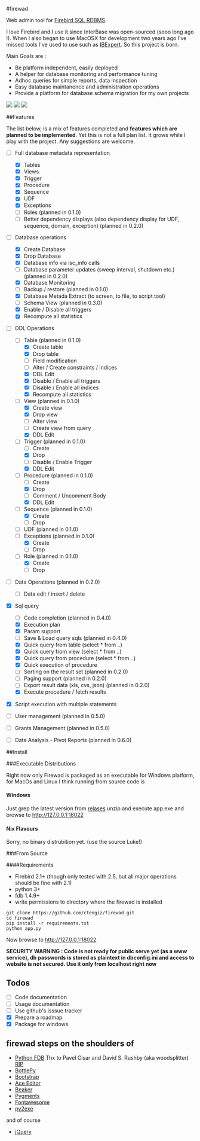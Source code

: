 #firewad

Web admin tool for [Firebird SQL RDBMS](http://firebirdsql.org/).

I love Firebird and I use it since InterBase was open-sourced (sooo long ago !). When I also began to use MacOSX
for development two years ago I've missed tools I've used to use such as [IBExpert](http://www.ibexpert.net/ibe/). 
So this project is born.

Main Goals are :

- Be platform independent, easily deployed
- A helper for database monitoring and performance tuning 
- Adhoc queries for simple reports, data inspection
- Easy database maintanence and administration operations
- Provide a platform for database schema migration for my own projects
 
![](https://github.com/ctengiz/firewad/blob/master/docs/screenshot.png)
![](https://github.com/ctengiz/firewad/blob/master/docs/screenshot-01.png)
![](https://github.com/ctengiz/firewad/blob/master/docs/screenshot-02.png)

##Features

The list below, is a mix of features completed and **features which are planned to be implemented**. Yet this is not
 a full plan list. It grows while I play with the project. Any suggestions are welcome.

- [ ] Full database metadata representation
    - [x] Tables
    - [x] Views
    - [x] Trigger
    - [x] Procedure
    - [x] Sequence
    - [x] UDF
    - [x] Exceptions
    - [ ] Roles (planned in 0.1.0)
    - [ ] Better dependency displays (also dependency display for UDF, sequence, domain, exception) (planned in 0.2.0)
- [ ] Database operations
    - [x] Create Database
    - [x] Drop Database
    - [x] Database info via isc_info calls
    - [ ] Database parameter updates (sweep interval, shutdown etc.) (planned in 0.2.0)
    - [x] Database Monitoring
    - [ ] Backup / restore (planned in 0.1.0)
    - [x] Database Metada Extract (to screen, to file, to script tool)
    - [ ] Schema View (planned in 0.3.0)
    - [x] Enable / Disable all triggers
    - [x] Recompute all statistics
- [ ] DDL Operations
    - [ ] Table (planned in 0.1.0)
        - [x] Create table
        - [x] Drop table
        - [ ] Field modification
        - [ ] Alter / Create constraints / indices
        - [x] DDL Edit
        - [x] Disable / Enable all triggers
        - [x] Disable / Enable all indices
        - [x] Recompute all statistics
    - [ ] View (planned in 0.1.0)
        - [x] Create view
        - [x] Drop view
        - [ ] Alter view
        - [ ] Create view from query
        - [x] DDL Edit
    - [ ] Trigger (planned in 0.1.0)
        - [ ] Create
        - [x] Drop
        - [ ] Disable / Enable Trigger
        - [x] DDL Edit
    - [ ] Procedure (planned in 0.1.0)
        - [ ] Create
        - [x] Drop
        - [ ] Comment / Uncomment Body
        - [x] DDL Edit
    - [ ] Sequence (planned in 0.1.0)
        - [x] Create
        - [ ] Drop
    - [ ] UDF (planned in 0.1.0)
    - [ ] Exceptions (planned in 0.1.0) 
        - [x] Create
        - [ ] Drop
    - [ ] Role (planned in 0.1.0)
        - [x] Create
        - [ ] Drop
- [ ] Data Operations (planned in 0.2.0)
    - [ ] Data edit / insert / delete
- [x] Sql query
    - [ ] Code completion (planned in 0.4.0)
    - [x] Execution plan
    - [x] Param support
    - [ ] Save & Load query sqls (planned in 0.4.0)
    - [x] Quick query from table (select * from ..)
    - [x] Quick query from view (select * from ..)
    - [x] Quick query from procedure (select * from ..)
    - [x] Quick execution of procedure
    - [ ] Sorting on the result set (planned in 0.2.0)
    - [ ] Paging support (planned in 0.2.0)
    - [ ] Export result data (xls, cvs, json) (planned in 0.2.0)
    - [x] Execute procedure / fetch results
- [x] Script execution with multiple statements
- [ ] User management (planned in 0.5.0)
- [ ] Grants Management (planned in 0.5.0)
- [ ] Data Analysis - Pivot Reports (planned in 0.6.0)


##Install

###Executable Distributions

Right now only Firewad is packaged as an executable for Windows platform, for MacOs and Linux I think running from
source code is 

#### Windows

Just grep the latest version from [relases](https://github.com/ctengiz/firewad/releases) unzip and execute app.exe and
browse to http://127.0.0.1:18022

#### Nix Flavours

Sorry, no binary distrubition yet. (use the source Luke!)

###From Source

####Requirements

* Firebird 2.1+ (though only tested with 2.5, but all major operations should be fine with 2.1)
* python 3+
* fdb 1.4.9+
* write permissions to directory where the firewad is installed

```
git clone https://github.com/ctengiz/firewad.git
cd firewad
pip install -r requirements.txt
python app.py
```

Now browse to http://127.0.0.1:18022

**SECURITY WARNING : Code is not ready for public serve yet (as a www service), db passwords is stored as plaintext in 
dbconfig.ini and access to website is not secured. Use it only from localhost right now**


## Todos

- [ ] Code documentation
- [ ] Usage documentation
- [ ] Use github's isssue tracker
- [x] Prepare a roadmap
- [x] Package for windows

## firewad steps on the shoulders of

- [Python FDB](http://pythonhosted.org/fdb/) Thx to Pavel Cisar and David S. Rushby
(aka woodsplitter)
[RIP](http://www.firebirdnews.org/kinterbasdb-leader-drowns/)
- [BottlePy](http://bottlepy.org/docs/dev/index.html)
- [Bootstrap](http://getbootstrap.com/)
- [Ace Editor](http://http://ace.c9.io)
- [Beaker](http://beaker.readthedocs.org/en/latest/)
- [Pygments](http://pygments.org/)
- [Fontawesome](http://fortawesome.github.io/Font-Awesome/)
- [py2exe](http://www.py2exe.org/)

and of course

- [jQuery](https://jquery.com/)


 
 

